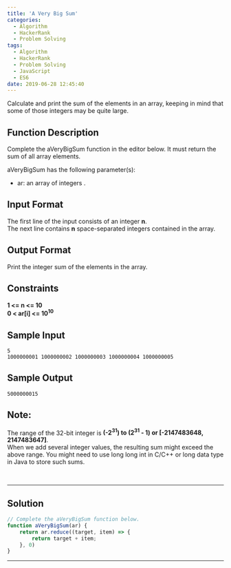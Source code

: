 ```yaml
---
title: 'A Very Big Sum'
categories:
  - Algorithm
  - HackerRank
  - Problem Solving
tags:
  - Algorithm
  - HackerRank
  - Problem Solving
  - JavaScript
  - ES6
date: 2019-06-28 12:45:40
---
```


Calculate and print the sum of the elements in an array, keeping in mind that some of those integers may be quite large.

<!-- more -->

## Function Description
            
Complete the aVeryBigSum function in the editor below. It must return the sum of all array elements.

aVeryBigSum has the following parameter(s):

- ar: an array of integers .

## Input Format
   
The first line of the input consists of an integer **n**.<br/> 
The next line contains **n** space-separated integers contained in the array.

## Output Format
   
Print the integer sum of the elements in the array.

## Constraints 

**1 <= n <= 10**<br/>
**0 < ar[i] <= 10<sup>10</sup>**


## Sample Input

```
5
1000000001 1000000002 1000000003 1000000004 1000000005
```

## Sample Output

```
5000000015
```

## Note:
   
The range of the 32-bit integer is **(-2<sup>31</sup>) to (2<sup>31</sup> - 1) or [-2147483648, 2147483647]**.<br/>
When we add several integer values, the resulting sum might exceed the above range. You might need to use long long int in C/C++ or long data type in Java to store such sums.


<br/>

---

## Solution

```javascript
// Complete the aVeryBigSum function below.
function aVeryBigSum(ar) {
    return ar.reduce((target, item) => {
        return target + item;
    }, 0)
}
```

---
